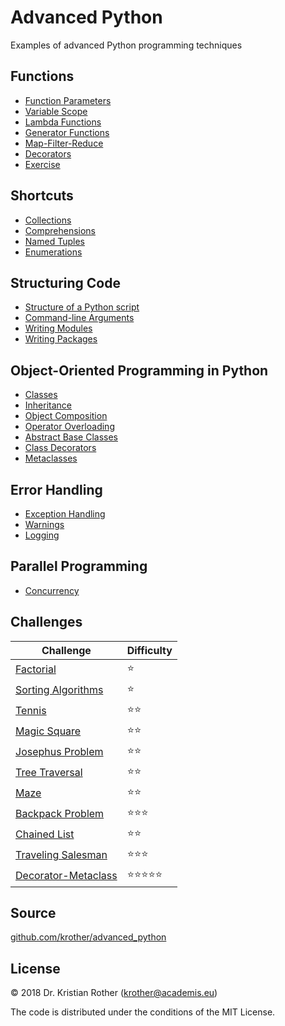 
# Advanced Python

Examples of advanced Python programming techniques

## Functions

* [Function Parameters](functions/function_parameters.md)
* [Variable Scope](functions/scope.md)
* [Lambda Functions](functions/lambda_functions.md)
* [Generator Functions](functions/generators.md)
* [Map-Filter-Reduce](functions/functools.md)
* [Decorators](functions/decorators.md)
* [Exercise](functions/exercises.md)

## Shortcuts

* [Collections](shortcuts/collections.md)
* [Comprehensions](shortcuts/comprehensions.md)
* [Named Tuples](shortcuts/namedtuple.md)
* [Enumerations](shortcuts/enums.md)

## Structuring Code

* [Structure of a Python script](structure/main_block.md)
* [Command-line Arguments](structure/commandline_args.md)
* [Writing Modules](structure/modules/)
* [Writing Packages](structure/package/)

## Object-Oriented Programming in Python

* [Classes](classes/classes.md)
* [Inheritance](classes/inheritance.md)
* [Object Composition](classes/composition.md)
* [Operator Overloading](classes/operator_overloading.md)
* [Abstract Base Classes](classes/abc.md)
* [Class Decorators](classes/decorator_class.md)
* [Metaclasses](classes/metaclasses.md)


## Error Handling

* [Exception Handling](error_handling/exceptions/)
* [Warnings](error_handling/warnings.md)
* [Logging](error_handling/logging/)

## Parallel Programming

* [Concurrency](concurrency/)

## Challenges

| Challenge | Difficulty |
|-----------|---------------|
| [Factorial](challenges/factorial.rst) | ⭐ |
| [Sorting Algorithms](challenges/sorting.md) | ⭐ |
| [Tennis](challenges/tennis.md) | ⭐⭐ |
| [Magic Square](challenges/magic_square.md) | ⭐⭐ |
| [Josephus Problem](challenges/josephus.md) | ⭐⭐ |
| [Tree Traversal](challenges/tree_traversal.md) | ⭐⭐ |
| [Maze](challenges/maze.md) | ⭐⭐ |
| [Backpack Problem](challenges/backpack_problem.md) | ⭐⭐⭐ |
| [Chained List](challenges/chained_list.md) | ⭐⭐ |
| [Traveling Salesman](challenges/tsp.md) | ⭐⭐⭐ |
| [Decorator-Metaclass](challenges/metaclass.md) | ⭐⭐⭐⭐⭐ |


## Source

[github.com/krother/advanced_python](https://github.com/krother/advanced_python)

## License

© 2018 Dr. Kristian Rother (krother@academis.eu)

The code is distributed under the conditions of the MIT License.

